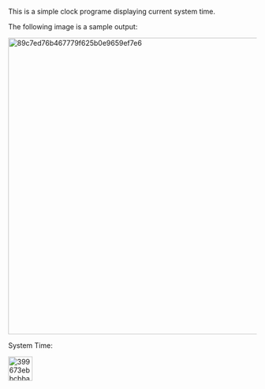 This is a simple clock programe displaying current system time.

The following image is a sample output:

<img width="600" alt="89c7ed76b467779f625b0e9659ef7e6" src="https://github.com/Madine-Luke/A-Clock-Displaying-System-Time/assets/145661658/dca55a98-36f4-4333-b2f1-e1411353921c">

System Time:

<img width="49" alt="399673ebbcbba65ddef0d7c8f27625b" src="https://github.com/Madine-Luke/A-Clock-Displaying-System-Time/assets/145661658/bf6ab137-730a-4604-8620-bb0cd32f1412">
